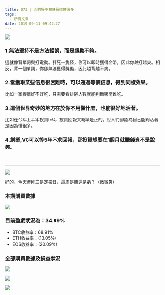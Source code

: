 ```yaml
---
title: 073 | 活的好不意味著你懂很多
tags:
  - 所有文章
date: 2019-09-11 09:42:27
---
```

![](https://firebasestorage.googleapis.com/v0/b/blog-1f60b.appspot.com/o/073-p0.jpg?alt=media&token=305d6fb1-ec29-4ae8-ac9c-0402950333ab)
### 1.無法堅持不是方法錯誤，而是獎勵不夠。
這就像背單詞與打電動。打死一隻怪，你可以即時獲得金幣，因此你越打越爽。相反，背一個單詞，你卻無法獲得獎勵，因此越背越不爽。
<br>
### 2.當獲取某些信息很困難時，可以通過等價信息，得到同樣效果。
比如一家餐廳好不好吃，只需要看排隊人數就能判斷哪間難吃。
<br>
### 3.這個世界奇妙的地方在於你不用懂什麼，也能很好地活著。
比如在今年上半年投資IEO，投資回報大概率是正的。但人們卻認為自己能夠活著是因為懂很多。
<br>
### 4.創業,VC可以等5年不求回報，那投資想要在1個月就賺錢豈不是說笑。
<br>

***
![](https://firebasestorage.googleapis.com/v0/b/blog-1f60b.appspot.com/o/%E6%95%B2%E9%BB%91%E6%9D%BF.gif?alt=media&token=6c8bcefd-00be-4eed-8a5f-b7943a377dab)

好的，今天禮拜三是定投日，這周是賺還是虧？（微微笑）
### 本期購買數據
![](https://firebasestorage.googleapis.com/v0/b/blog-1f60b.appspot.com/o/%E8%B4%AD%E4%B9%B0%E6%95%B0%E6%8D%AE073.png?alt=media&token=a56594d6-bcf0-48db-a84d-5df5b9cee144)

### 目前盈虧狀況為：34.99%
- BTC收益率：68.91%
- ETH收益率：(13.05%)
- EOS收益率：(20.09%)

### 全部購買數據及損益狀況
![](https://firebasestorage.googleapis.com/v0/b/blog-1f60b.appspot.com/o/%E5%85%A8%E9%83%A8%E8%B4%AD%E4%B9%B0%E6%95%B0%E6%8D%AE%E5%8F%8A%E6%8D%9F%E7%9B%8A%E7%8A%B6%E5%86%B5073.png?alt=media&token=9b28f359-aa53-4e6a-bc31-f0e567228018)

![](https://firebasestorage.googleapis.com/v0/b/blog-1f60b.appspot.com/o/%E5%85%A8%E9%83%A8%E8%B4%AD%E4%B9%B0%E6%95%B0%E6%8D%AE%E5%8F%8A%E6%8D%9F%E7%9B%8A%E7%8A%B6%E5%86%B50031-060.png?alt=media&token=57f6125d-2f30-4ee2-a09b-50b9d3629184)

![](https://firebasestorage.googleapis.com/v0/b/blog-1f60b.appspot.com/o/%E5%85%A8%E9%83%A8%E8%B4%AD%E4%B9%B0%E6%95%B0%E6%8D%AE%E5%8F%8A%E6%8D%9F%E7%9B%8A%E7%8A%B6%E5%86%B5001-030.png?alt=media&token=ef3327f5-cbca-480b-a2f2-b1df9014f42c)